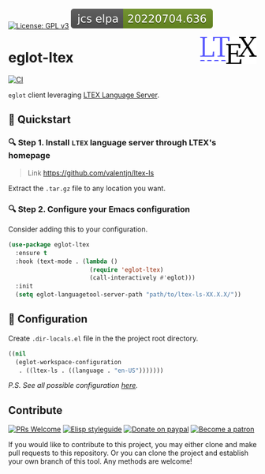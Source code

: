 [![License: GPL v3](https://img.shields.io/badge/License-GPL%20v3-blue.svg)](https://www.gnu.org/licenses/gpl-3.0)
[![JCS-ELPA](https://raw.githubusercontent.com/jcs-emacs/badges/master/elpa/v/eglot-ltex.svg)](https://jcs-emacs.github.io/jcs-elpa/#/eglot-ltex)

<img align="right" src="./etc/logo.png" with="115" height="55">

# eglot-ltex

[![CI](https://github.com/emacs-languagetool/eglot-ltex/actions/workflows/test.yml/badge.svg)](https://github.com/emacs-languagetool/eglot-ltex/actions/workflows/test.yml)

`eglot` client leveraging [LTEX Language Server](https://github.com/valentjn/ltex-ls).

## :floppy_disk: Quickstart

### :mag: Step 1. Install `LTEX` language server through LTEX's homepage
> Link https://github.com/valentjn/ltex-ls

Extract the `.tar.gz` file to any location you want.

### :mag: Step 2. Configure your Emacs configuration

Consider adding this to your configuration.

```el
(use-package eglot-ltex
  :ensure t
  :hook (text-mode . (lambda ()
                       (require 'eglot-ltex)
                       (call-interactively #'eglot)))
  :init
  (setq eglot-languagetool-server-path "path/to/ltex-ls-XX.X.X/"))
```

## :wrench: Configuration

Create `.dir-locals.el` file in the the project root directory.

```el
((nil
  (eglot-workspace-configuration
   . ((ltex-ls . ((language . "en-US")))))))
```

*P.S. See all possible configuration [here](https://valentjn.github.io/vscode-ltex/docs/settings.html).*

## Contribute

[![PRs Welcome](https://img.shields.io/badge/PRs-welcome-brightgreen.svg)](http://makeapullrequest.com)
[![Elisp styleguide](https://img.shields.io/badge/elisp-style%20guide-purple)](https://github.com/bbatsov/emacs-lisp-style-guide)
[![Donate on paypal](https://img.shields.io/badge/paypal-donate-1?logo=paypal&color=blue)](https://www.paypal.me/jcs090218)
[![Become a patron](https://img.shields.io/badge/patreon-become%20a%20patron-orange.svg?logo=patreon)](https://www.patreon.com/jcs090218)

If you would like to contribute to this project, you may either
clone and make pull requests to this repository. Or you can
clone the project and establish your own branch of this tool.
Any methods are welcome!
